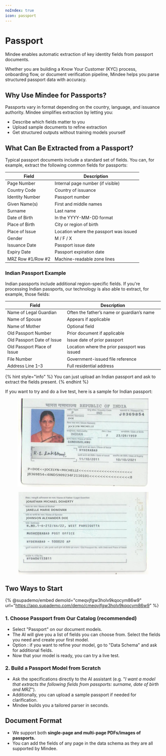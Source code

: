 ```yaml
---
noIndex: true
icon: passport
---
```


# Passport

Mindee enables automatic extraction of key identity fields from passport documents.

Whether you are building a Know Your Customer (KYC) process, onboarding flow, or document verification pipeline, Mindee helps you parse structured passport data with accuracy.

## Why Use Mindee for Passports?

Passports vary in format depending on the country, language, and issuance authority. Mindee simplifies extraction by letting you:

* Describe which fields matter to you
* Upload sample documents to refine extraction
* Get structured outputs without training models yourself

## What Can Be Extracted from a Passport?

Typical passport documents include a standard set of fields. You can, for example, extract the following common fields for passports:

| Field             | Description                            |
| ----------------- | -------------------------------------- |
| Page Number       | Internal page number (if visible)      |
| Country Code      | Country of issuance                    |
| Identity Number   | Passport number                        |
| Given Name(s)     | First and middle names                 |
| Surname           | Last name                              |
| Date of Birth     | In the YYYY-MM-DD format               |
| Place of Birth    | City or region of birth                |
| Place of Issue    | Location where the passport was issued |
| Gender            | M / F / X                              |
| Issuance Date     | Passport issue date                    |
| Expiry Date       | Passport expiration date               |
| MRZ Row #1/Row #2 | Machine-readable zone lines            |

### Indian Passport Example

Indian passports include additional region-specific fields. If you're processing Indian passports, our technology is also able to extract, for example, those fields:

| Field                       | Description                                  |
| --------------------------- | -------------------------------------------- |
| Name of Legal Guardian      | Often the father’s name or guardian’s name   |
| Name of Spouse              | Appears if applicable                        |
| Name of Mother              | Optional field                               |
| Old Passport Number         | Prior document if applicable                 |
| Old Passport Date of Issue  | Issue date of prior passport                 |
| Old Passport Place of Issue | Location where the prior passport was issued |
| File Number                 | Government-issued file reference             |
| Address Line 1–3            | Full residential address                     |

{% hint style="info" %}
You can just upload an Indian passport and ask to extract the fields present.
{% endhint %}

If you want to try and do a live test, here is a sample for Indian passport:

<figure><img src="../.gitbook/assets/indian-passport-sample.png" alt=""><figcaption></figcaption></figure>

<figure><img src="../.gitbook/assets/mindee-indian-passport.png" alt=""><figcaption></figcaption></figure>

## Two Ways to Start

{% @supademo/embed demoId="cmeqvjfgw3holv9kqocym86w9" url="https://app.supademo.com/demo/cmeqvjfgw3holv9kqocym86w9" %}

### 1. Choose Passport from Our Catalog (recommended)

* Select "Passport" on our document models.
* The AI will give you a list of fields you can choose from. Select the fields you need and create your first model.
* Option : if you want to refine your model, go to "Data Schema" and ask for additional fields.
* Now that your model is ready, you can try a live test.

### 2. Build a Passport Model from Scratch

* Ask the specifications directly to the AI assistant (e.g. "_I want a model that extracts the following fields from passports: surname, date of birth and MRZ_").
* Additionally, you can upload a sample passport if needed for clarification.
* Mindee builds you a tailored parser in seconds.

## Document Format

* We support both **single-page and multi-page PDFs/images of passports.**
* You can add the fields of any page in the data schema as they are all supported by Mindee.
